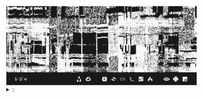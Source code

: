 <img src="./banner.png">
<details><summary> :: </summary>
<!--START_SECTION:waka-->

```
From: 09 August 2024 - To: 18 September 2024

Total Time: 135 hrs 44 mins

Python                     39 hrs 59 mins  ///////------------------   27.35 %
JavaScript                 36 hrs 3 mins   //////-------------------   24.67 %
YAML                       28 hrs 22 mins  /////--------------------   19.40 %
Svelte                     11 hrs 45 mins  //-----------------------   08.04 %
PHP                        11 hrs 21 mins  //-----------------------   07.77 %
```

<!--END_SECTION:waka-->
</details>
